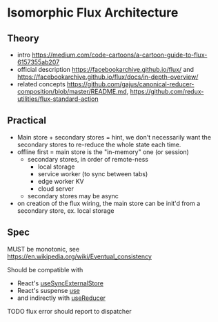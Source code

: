 # Isomorphic Flux Architecture

## Theory

* intro https://medium.com/code-cartoons/a-cartoon-guide-to-flux-6157355ab207
* official description https://facebookarchive.github.io/flux/ and https://facebookarchive.github.io/flux/docs/in-depth-overview/
* related concepts https://github.com/gajus/canonical-reducer-composition/blob/master/README.md, https://github.com/redux-utilities/flux-standard-action

## Practical

* Main store + secondary stores = hint, we don't necessarily want the secondary stores to re-reduce the whole state each time.
* offline first = main store is the "in-memory" one (or session)
  * secondary stores, in order of remote-ness
    * local storage
    * service worker (to sync between tabs)
    * edge worker KV
    * cloud server
  * secondary stores may be async
* on creation of the flux wiring, the main store can be init'd from a secondary store, ex. local storage

## Spec

MUST be monotonic, see https://en.wikipedia.org/wiki/Eventual_consistency

Should be compatible with
* React's [useSyncExternalStore](https://react.dev/reference/react/useSyncExternalStore)
* React's suspense [use]()
* and indirectly with [useReducer](https://react.dev/reference/react/useReducer)


TODO flux error should report to dispatcher
